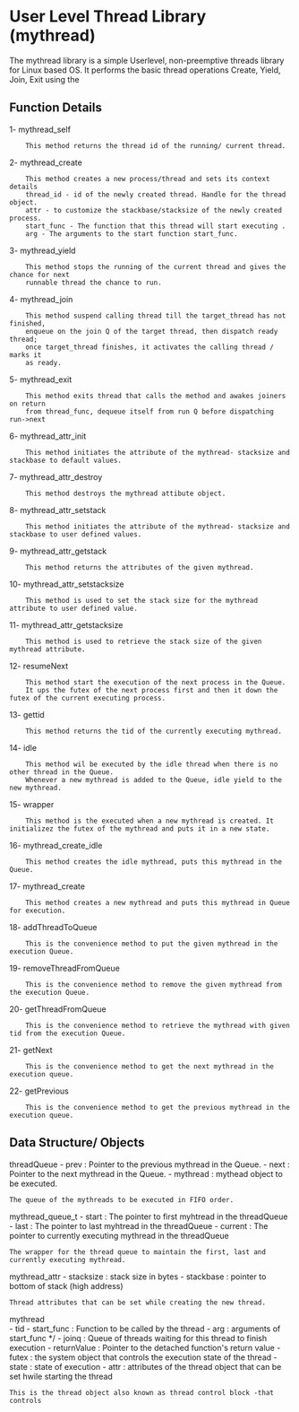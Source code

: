 User Level Thread Library (mythread)
=====================================

The mythread library is a simple Userlevel, non-preemptive threads library for Linux based OS.
It performs the basic thread operations Create, Yield, Join, Exit using the 


Function Details
----------------

1-	mythread_self

		This method returns the thread id of the running/ current thread.

2-	mythread_create

		This method creates a new process/thread and sets its context details
		thread_id - id of the newly created thread. Handle for the thread object.
		attr - to customize the stackbase/stacksize of the newly created process.
		start_func - The function that this thread will start executing .
		arg	- The arguments to the start function start_func.				

3-	mythread_yield

		This method stops the running of the current thread and gives the chance for next
		runnable thread the chance to run.

4-	mythread_join

		This method suspend calling thread till the target_thread has not finished,
		enqueue on the join Q of the target thread, then dispatch ready thread;
		once target_thread finishes, it activates the calling thread / marks it
		as ready.
 

5-	mythread_exit

		This method exits thread that calls the method and awakes joiners on return
		from thread_func, dequeue itself from run Q before dispatching run->next

	

6-	mythread_attr_init
		
		This method initiates the attribute of the mythread- stacksize and stackbase to default values.

7-	mythread_attr_destroy
		
		This method destroys the mythread attibute object.

8-	mythread_attr_setstack
	
		This method initiates the attribute of the mythread- stacksize and stackbase to user defined values.

9-	mythread_attr_getstack
	
		This method returns the attributes of the given mythread.

10-	mythread_attr_setstacksize
		
		This method is used to set the stack size for the mythread attribute to user defined value.

11-	mythread_attr_getstacksize  
		
		This method is used to retrieve the stack size of the given mythread attribute.

12- resumeNext
		
		This method start the execution of the next process in the Queue. 
		It ups the futex of the next process first and then it down the futex of the current executing process.


13- gettid
		
		This method returns the tid of the currently executing mythread.

14-	idle
		
		This method wil be executed by the idle thread when there is no other thread in the Queue.
		Whenever a new mythread is added to the Queue, idle yield to the new mythread.
		

15-	wrapper

		This method is the executed when a new mythread is created. It initializez the futex of the mythread and puts it in a new state.

16-	mythread_create_idle

		This method creates the idle mythread, puts this mythread in the Queue. 

17-	mythread_create

		This method creates a new mythread and puts this mythread in Queue for execution.

18-	addThreadToQueue

		This is the convenience method to put the given mythread in the execution Queue.

19-	removeThreadFromQueue
		
		This is the convenience method to remove the given mythread from the execution Queue.

20-	getThreadFromQueue
		
		This is the convenience method to retrieve the mythread with given tid from the execution Queue.

21-	getNext
		
		This is the convenience method to get the next mythread in the execution queue.

22-	getPrevious

		This is the convenience method to get the previous mythread in the execution queue.


Data Structure/ Objects
------------------------

threadQueue
	- prev		  : Pointer to the previous mythread in the Queue.
	- next		  : Pointer to the next mythread in the Queue.
	- mythread	  : mythead object to be executed.

	The queue of the mythreads to be executed in FIFO order.


mythread_queue_t
	- start		  : The pointer to first myhtread in the threadQueue
	- last		  : The pointer to last myhtread in the threadQueue
	- current	  : The pointer to currently executing mythread in the threadQueue

	The wrapper for the thread queue to maintain the first, last and currently executing mythread.
	

mythread_attr 
	-	stacksize : stack size in bytes 
	-	stackbase : pointer to bottom of stack (high address)

	Thread attributes that can be set while creating the new thread.


mythread         
	-	tid
	-	start_func : Function to be called by the thread
	-	arg : arguments of start_func */
	-	joinq	: Queue of threads waiting for this thread to finish execution
	-	returnValue : Pointer to the detached function's return value
	-	futex : the system object that controls the execution state of the thread
	-	state : state of execution
	-	attr : attributes of the thread object that can be set hwile starting the thread

	This is the thread object also known as thread control block -that controls 

